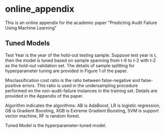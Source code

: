 # online_appendix
This is an online appendix for the academic paper "Predicting Audit Failure Using Machine Learning"

## Tuned Models 
Test Year is the year of the hold-out testing sample. Suppose test year is t, then the model is tuned based on sample spanning from t-6 to t-2 with t-2 as the hold-out validation set. The details of sample splitting for hyperparameter tuning are provided in Figure 1 of the paper. 

Misclassification cost ratio is the ratio between false-negative and false-positive errors. This ratio is used in the undersampling procedure performed on the non-audit-failure instances in the training set. Details are provided in the Appendix of the paper. 

Algorithm indicates the algorithms: AB is AdaBoost, LR is logistic regression, GB is Gradient Boosting, XGB is Extreme Gradient Boosting, SVM is support vector machine,  RF is random forest. 

Tuned Model is the hyperparameter-tuned model.
